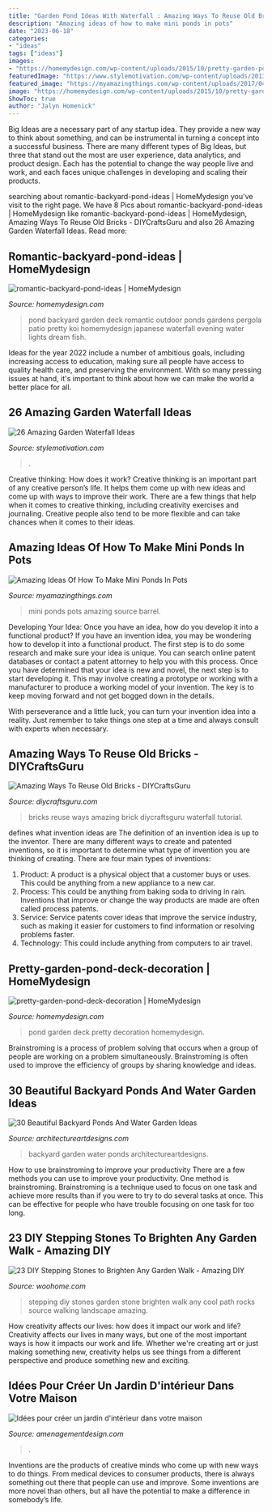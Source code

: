 ```yaml
---
title: "Garden Pond Ideas With Waterfall : Amazing Ways To Reuse Old Bricks"
description: "Amazing ideas of how to make mini ponds in pots"
date: "2023-06-18"
categories:
- "ideas"
tags: ["ideas"]
images:
- "https://homemydesign.com/wp-content/uploads/2015/10/pretty-garden-pond-deck-decoration.jpg"
featuredImage: "https://www.stylemotivation.com/wp-content/uploads/2013/09/garden-waterfalls-8.jpg"
featured_image: "https://myamazingthings.com/wp-content/uploads/2017/04/wine-barrel.jpg"
image: "https://homemydesign.com/wp-content/uploads/2015/10/pretty-garden-pond-deck-decoration.jpg"
ShowToc: true
author: "Jalyn Homenick"
---
```



Big Ideas are a necessary part of any startup idea. They provide a new way to think about something, and can be instrumental in turning a concept into a successful business. There are many different types of Big Ideas, but three that stand out the most are user experience, data analytics, and product design. Each has the potential to change the way people live and work, and each faces unique challenges in developing and scaling their products.

	

		
searching about romantic-backyard-pond-ideas | HomeMydesign you've visit to the right page. We have 8 Pics about romantic-backyard-pond-ideas | HomeMydesign like romantic-backyard-pond-ideas | HomeMydesign, Amazing Ways To Reuse Old Bricks - DIYCraftsGuru and also 26 Amazing Garden Waterfall Ideas. Read more:
		
    
## Romantic-backyard-pond-ideas | HomeMydesign

<img loading=lazy src="https://homemydesign.com/wp-content/uploads/2015/04/romantic-backyard-pond-ideas.jpg" onerror="this.onerror=null;this.src='https://tse1.mm.bing.net/th?id=OIP.kUpWmiJ2QA4-L7AEHvjeiAHaLH&amp;pid=15.1';" alt="romantic-backyard-pond-ideas | HomeMydesign">

_Source: homemydesign.com_

>pond backyard garden deck romantic outdoor ponds gardens pergola patio pretty koi homemydesign japanese waterfall evening water lights dream fish. 

	

Ideas for the year 2022 include a number of ambitious goals, including increasing access to education, making sure all people have access to quality health care, and preserving the environment. With so many pressing issues at hand, it's important to think about how we can make the world a better place for all.

    
## 26 Amazing Garden Waterfall Ideas

<img loading=lazy src="https://www.stylemotivation.com/wp-content/uploads/2013/09/garden-waterfalls-8.jpg" onerror="this.onerror=null;this.src='https://tse2.mm.bing.net/th?id=OIP.MlQ9yNK9mxk9yyBig_PLIAHaLG&amp;pid=15.1';" alt="26 Amazing Garden Waterfall Ideas">

_Source: stylemotivation.com_

>. 

	

Creative thinking: How does it work?
Creative thinking is an important part of any creative person’s life. It helps them come up with new ideas and come up with ways to improve their work. There are a few things that help when it comes to creative thinking, including creativity exercises and journaling. Creative people also tend to be more flexible and can take chances when it comes to their ideas.

    
## Amazing Ideas Of How To Make Mini Ponds In Pots

<img loading=lazy src="https://myamazingthings.com/wp-content/uploads/2017/04/wine-barrel.jpg" onerror="this.onerror=null;this.src='https://tse4.mm.bing.net/th?id=OIP.kSIcvhpq1xaSWyXA4gHSxAHaMY&amp;pid=15.1';" alt="Amazing Ideas Of How To Make Mini Ponds In Pots">

_Source: myamazingthings.com_

>mini ponds pots amazing source barrel. 

	

Developing Your Idea: Once you have an idea, how do you develop it into a functional product?
If you have an invention idea, you may be wondering how to develop it into a functional product. The first step is to do some research and make sure your idea is unique. You can search online patent databases or contact a patent attorney to help you with this process.
Once you have determined that your idea is new and novel, the next step is to start developing it. This may involve creating a prototype or working with a manufacturer to produce a working model of your invention. The key is to keep moving forward and not get bogged down in the details.

With perseverance and a little luck, you can turn your invention idea into a reality. Just remember to take things one step at a time and always consult with experts when necessary.

    
## Amazing Ways To Reuse Old Bricks - DIYCraftsGuru

<img loading=lazy src="https://www.diycraftsguru.com/wp-content/uploads/2016/08/05-reuse-old-bricks.jpg" onerror="this.onerror=null;this.src='https://tse2.mm.bing.net/th?id=OIP.xKDdAGfkVDWOIUQh0k9kfAHaOX&amp;pid=15.1';" alt="Amazing Ways To Reuse Old Bricks - DIYCraftsGuru">

_Source: diycraftsguru.com_

>bricks reuse ways amazing brick diycraftsguru waterfall tutorial. 

	

defines what invention ideas are
The definition of an invention idea is up to the inventor. 
There are many different ways to create and patented inventions, so it is important to determine what type of invention you are thinking of creating. There are four main types of inventions: 
1) Product: A product is a physical object that a customer buys or uses. This could be anything from a new appliance to a new car. 
2) Process: This could be anything from baking soda to driving in rain. Inventions that improve or change the way products are made are often called process patents. 
3) Service: Service patents cover ideas that improve the service industry, such as making it easier for customers to find information or resolving problems faster. 
4) Technology: This could include anything from computers to air travel.

    
## Pretty-garden-pond-deck-decoration | HomeMydesign

<img loading=lazy src="https://homemydesign.com/wp-content/uploads/2015/10/pretty-garden-pond-deck-decoration.jpg" onerror="this.onerror=null;this.src='https://tse2.mm.bing.net/th?id=OIP.pun6I27aw4TH0YszBiNSvgHaLH&amp;pid=15.1';" alt="pretty-garden-pond-deck-decoration | HomeMydesign">

_Source: homemydesign.com_

>pond garden deck pretty decoration homemydesign. 

	

Brainstroming is a process of problem solving that occurs when a group of people are working on a problem simultaneously. Brainstroming is often used to improve the efficiency of groups by sharing knowledge and ideas.

    
## 30 Beautiful Backyard Ponds And Water Garden Ideas

<img loading=lazy src="https://www.architectureartdesigns.com/wp-content/uploads/2013/04/Backyard-ArchitectureArtDesigns-11.jpg" onerror="this.onerror=null;this.src='https://tse3.mm.bing.net/th?id=OIP.pHf0pC9yN-VarHIj0qbwmQHaK2&amp;pid=15.1';" alt="30 Beautiful Backyard Ponds And Water Garden Ideas">

_Source: architectureartdesigns.com_

>backyard garden water ponds architectureartdesigns. 

	

How to use brainstroming to improve your productivity
There are a few methods you can use to improve your productivity. One method is brainstroming. Brainstroming is a technique used to focus on one task and achieve more results than if you were to try to do several tasks at once. This can be effective for people who have trouble focusing on one task for too long.

    
## 23 DIY Stepping Stones To Brighten Any Garden Walk - Amazing DIY

<img loading=lazy src="http://www.woohome.com/wp-content/uploads/2014/04/Cool-DIY-Stepping-Stone-19.jpg" onerror="this.onerror=null;this.src='https://tse1.mm.bing.net/th?id=OIP.sV9aN86h9M2MNMK3jBxyuAHaK6&amp;pid=15.1';" alt="23 DIY Stepping Stones to Brighten Any Garden Walk - Amazing DIY">

_Source: woohome.com_

>stepping diy stones garden stone brighten walk any cool path rocks source walking landscape amazing. 

	

How creativity affects our lives: how does it impact our work and life?
Creativity affects our lives in many ways, but one of the most important ways is how it impacts our work and life. Whether we're creating art or just making something new, creativity helps us see things from a different perspective and produce something new and exciting.

    
## Idées Pour Créer Un Jardin D&#039;intérieur Dans Votre Maison

<img loading=lazy src="https://www.amenagementdesign.com/wp-content/uploads/2014/03/jardin-interieur-maison-06.jpeg" onerror="this.onerror=null;this.src='https://tse3.mm.bing.net/th?id=OIP.zEyWXc3AC2AfEdonNDTuqAHaLD&amp;pid=15.1';" alt="Idées pour créer un jardin d&#039;intérieur dans votre maison">

_Source: amenagementdesign.com_

>. 

	

Inventions are the products of creative minds who come up with new ways to do things. From medical devices to consumer products, there is always something out there that people can use and improve. Some inventions are more novel than others, but all have the potential to make a difference in somebody’s life.

